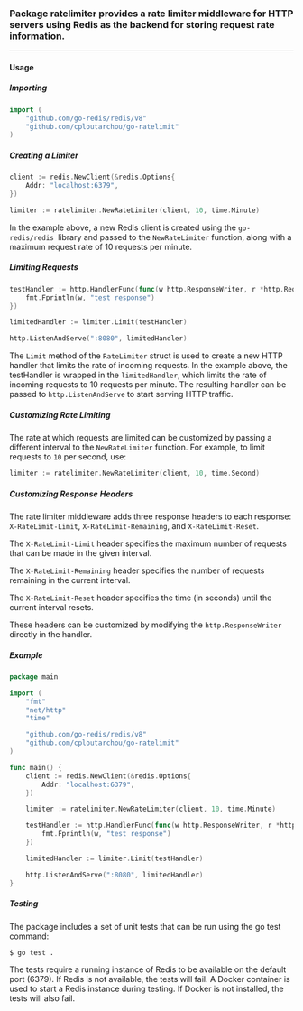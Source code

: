 ### Package ratelimiter provides a rate limiter middleware for HTTP servers using Redis as the backend for storing request rate information.
_________
#### Usage
##### Importing
```go
import (
	"github.com/go-redis/redis/v8"
	"github.com/cploutarchou/go-ratelimit"
)
```
##### Creating a Limiter
```go
client := redis.NewClient(&redis.Options{
	Addr: "localhost:6379",
})

limiter := ratelimiter.NewRateLimiter(client, 10, time.Minute)
```

In the example above, a new Redis client is created using the `go-redis/redis `library and passed to the `NewRateLimiter` function, along with a maximum request rate of 10 requests per minute.

##### Limiting Requests
```go
testHandler := http.HandlerFunc(func(w http.ResponseWriter, r *http.Request) {
	fmt.Fprintln(w, "test response")
})

limitedHandler := limiter.Limit(testHandler)

http.ListenAndServe(":8080", limitedHandler)
```
The `Limit` method of the `RateLimiter` struct is used to create a new HTTP handler that limits the rate of incoming requests. In the example above, the testHandler is wrapped in the `limitedHandler`, which limits the rate of incoming requests to 10 requests per minute. The resulting handler can be passed to `http.ListenAndServe` to start serving HTTP traffic.

##### Customizing Rate Limiting
The rate at which requests are limited can be customized by passing a different interval to the `NewRateLimiter` function. For example, to limit requests to `10` per second, use:

```go
limiter := ratelimiter.NewRateLimiter(client, 10, time.Second)
```
##### Customizing Response Headers
The rate limiter middleware adds three response headers to each response: `X-RateLimit-Limit`, `X-RateLimit-Remaining`, and `X-RateLimit-Reset`.

The `X-RateLimit-Limit` header specifies the maximum number of requests that can be made in the given interval.

The `X-RateLimit-Remaining` header specifies the number of requests remaining in the current interval.

The `X-RateLimit-Reset` header specifies the time (in seconds) until the current interval resets.

These headers can be customized by modifying the `http.ResponseWriter` directly in the handler.

##### Example
```go
package main

import (
	"fmt"
	"net/http"
	"time"

	"github.com/go-redis/redis/v8"
	"github.com/cploutarchou/go-ratelimit"
)

func main() {
	client := redis.NewClient(&redis.Options{
		Addr: "localhost:6379",
	})

	limiter := ratelimiter.NewRateLimiter(client, 10, time.Minute)

	testHandler := http.HandlerFunc(func(w http.ResponseWriter, r *http.Request) {
		fmt.Fprintln(w, "test response")
	})

	limitedHandler := limiter.Limit(testHandler)

	http.ListenAndServe(":8080", limitedHandler)
}
```
##### Testing
The package includes a set of unit tests that can be run using the go test command:

```sh
$ go test .
```
The tests require a running instance of Redis to be available on the default port (6379). If Redis is not available, the tests will fail. A Docker container is used to start a Redis instance during testing. If Docker is not installed, the tests will also fail.